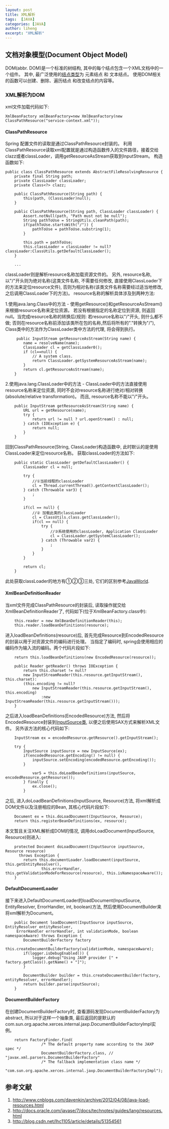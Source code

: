 ```yaml
---
layout: post
title: XML解析
tags:  [JAVA]
categories: [JAVA]
author: liheng
excerpt: "XML解析"
---
```

## 文档对象模型(Document Object Model)

DOM(abbr. DOM)是一个标准的树结构, 其中的每个结点包含一个XML文档中的一个组件。
其中, 最广泛使用的[结点类型][DomNodeType]为 元素结点 和 文本结点。 
使用DOM相关的函数可以创建、删除、遍历结点 和改变结点的内容等。

### XML解析为DOM

xml文件加载代码如下:

```
XmlBeanFactory xmlBeanFactory=new XmlBeanFactory(new ClassPathResource("service-context.xml"));
```

#### ClassPathResource

Spring 配置文件的读取是通过ClassPathResource封装的。
利用ClassPathResource读取xml配置就是通过构造函数传入的文件路径，接着交给clazz或者classLoader，调用getResourceAsStream获取到InputStream。
构造函数如下:

```
public class ClassPathResource extends AbstractFileResolvingResource {
    private final String path;
    private ClassLoader classLoader;
    private Class<?> clazz;

    public ClassPathResource(String path) {
        this(path, (ClassLoader)null);
    }

    public ClassPathResource(String path, ClassLoader classLoader) {
        Assert.notNull(path, "Path must not be null");
        String pathToUse = StringUtils.cleanPath(path);
        if(pathToUse.startsWith("/")) {
            pathToUse = pathToUse.substring(1);
        }

        this.path = pathToUse;
        this.classLoader = classLoader != null?classLoader:ClassUtils.getDefaultClassLoader();
    }
    
    ... 
```    

classLoader则是解析resource名称加载资源文件的。
另外, resource名称, 以"/"开头则为绝对名称(这类文件名称, 不需要任何修改, 直接使用ClassLoader下的方法来定位resource文件),
否则为相对名称(该类文件名称需要经过适当地修改,之后调用ClassLoader下的方法)。
resource名称的解析具体涉及到两种方法:

1.使用java.lang.Class中的方法 - 
使用getResource()和getResourceAsStream()来根据resource名称来定位资源。
若没有根据指定的名称定位到资源, 则返回null。当完成resource名称的转换后(规则:
若resource名称以"/"开头, 则什么都不做; 否则在resource名称前添加该类所在包的名称,然后将所有的"."转换为"/"),
Class类中的方法作为ClassLoader类中方法的代理, 将会得到执行。

```
     public InputStream getResourceAsStream(String name) {
        name = resolveName(name);
        ClassLoader cl = getClassLoader0();
        if (cl==null) {
            // A system class.
            return ClassLoader.getSystemResourceAsStream(name);
        }
        return cl.getResourceAsStream(name);
    }
```

2.使用java.lang.ClassLoader中的方法 - 
ClassLoader中的方法直接使用resource名称来定位资源, 同时不会对resource名称进行绝对/相对转换(absolute/relative transformation)。
而且, resource名称不能以"/"开头。

```
    public InputStream getResourceAsStream(String name) {
        URL url = getResource(name);
        try {
            return url != null ? url.openStream() : null;
        } catch (IOException e) {
            return null;
        }
    }
```

回到ClassPathResource(String, ClassLoader)构造函数中, 此时默认的是使用ClassLoader来定位resource名称。
获取classLoader的方法如下:

```    
    public static ClassLoader getDefaultClassLoader() {
        ClassLoader cl = null;

        try {
            //①当前线程的classLoader
            cl = Thread.currentThread().getContextClassLoader();
        } catch (Throwable var3) {
            ;
        }

        if(cl == null) {
            //② 加载此类的classLoader
            cl = ClassUtils.class.getClassLoader();
            if(cl == null) {
                try {
                    //③系统使用的classLoader, Application ClassLoader
                    cl = ClassLoader.getSystemClassLoader();
                } catch (Throwable var2) {
                    ;
                }
            }
        }

        return cl;
    }
```    

此处获取classLoader的地方有①②③三处, 它们的区别参考[JavaWorld][JavaWorld].

#### XmlBeanDefinitionReader

当xml文件完成ClassPathResource的封装后, 读取操作就交给XmlBeanDefinitionReader了, 代码如下(位于XmlBeanFactory.class中):

```
    this.reader = new XmlBeanDefinitionReader(this);
    this.reader.loadBeanDefinitions(resource);
```

进入loadBeanDefinitions(resource)后, 首先完成Resource到EncodedResource的封装以用于对资源文件的编码进行处理。
当指定了编码时, spring会使用相应的编码作为输入流的编码。两个代码片段如下:

```
    return this.loadBeanDefinitions(new EncodedResource(resource));
```

```
    public Reader getReader() throws IOException {
        return this.charset != null?
        new InputStreamReader(this.resource.getInputStream(), this.charset):
        (this.encoding != null?
            new InputStreamReader(this.resource.getInputStream(), this.encoding)
                :new InputStreamReader(this.resource.getInputStream()));
    }
```

之后进入loadBeanDefinitions(EncodedResource)方法, 
然后将EncodedResource封装到[InputSource类][InputSource], 以便之后使用SAX方式来解析XML文件。
另外该方法的核心代码如下:

```
    InputStream ex = encodedResource.getResource().getInputStream();

    try {
        InputSource inputSource = new InputSource(ex);
        if(encodedResource.getEncoding() != null) {
            inputSource.setEncoding(encodedResource.getEncoding());
        }

            var5 = this.doLoadBeanDefinitions(inputSource, encodedResource.getResource());
        } finally {
            ex.close();
        }
```

之后, 进入doLoadBeanDefinitions(InputSource, Resource)方法, 将xml解析成DOM文件以及注册相应的Bean, 其核心代码片段如下:

```
    Document ex = this.doLoadDocument(InputSource, Resource);
    return this.registerBeanDefinitions(ex, resource);
```

本文暂且关注XML解析成DOM的情况, 调用doLoadDocument(InputSource, Resource)则进入:

```
    protected Document doLoadDocument(InputSource inputSource, Resource resource)
      throws Exception {
        return this.documentLoader.loadDocument(inputSource, this.getEntityResolver(),
                this.errorHandler, this.getValidationModeForResource(resource), this.isNamespaceAware());
    }
```


#### DefaultDocumentLoader

接下来进入DefaultDocumentLoader的loadDocument(InputSource, EntityResolver, ErrorHandler, int, boolean)方法,
然后使用DocumentBuilder来将xml解析为Document。

```
    public Document loadDocument(InputSource inputSource, EntityResolver entityResolver,
     ErrorHandler errorHandler, int validationMode, boolean namespaceAware) throws Exception {
        DocumentBuilderFactory factory 
                    = this.createDocumentBuilderFactory(validationMode, namespaceAware);
        if(logger.isDebugEnabled()) {
            logger.debug("Using JAXP provider [" + factory.getClass().getName() + "]");
        }

        DocumentBuilder builder = this.createDocumentBuilder(factory, entityResolver, errorHandler);
        return builder.parse(inputSource);
    }
```

#### DocumentBuilderFactory

在创建DocumentBuilderFactory时, 查看源码发现DocumentBuilderFactory为abstract, 所以对于这样一个抽象类,
最后返回的是默认的com.sun.org.apache.xerces.internal.jaxp.DocumentBuilderFactoryImpl实例。

```
    return FactoryFinder.find(
                /* The default property name according to the JAXP spec */
                DocumentBuilderFactory.class, // "javax.xml.parsers.DocumentBuilderFactory"
                /* The fallback implementation class name */
                "com.sun.org.apache.xerces.internal.jaxp.DocumentBuilderFactoryImpl");
```


[DomNodeType]: http://www.w3school.com.cn/xmldom/dom_nodetype.asp
[JavaWorld]: http://www.javaworld.com/article/2077344/core-java/find-a-way-out-of-the-classloader-maze.html
[InputSource]: http://docs.oracle.com/javase/7/docs/api/org/xml/sax/InputSource.html

## 参考文献

1. http://www.cnblogs.com/davenkin/archive/2012/04/08/java-load-resources.html
2. http://docs.oracle.com/javase/7/docs/technotes/guides/lang/resources.html
3. http://blog.csdn.net/lhc1105/article/details/51354561

